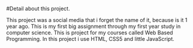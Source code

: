 #Detail about this project.

This project was a social media that i forget the name of it, because is it 1 year ago. This is my first big assignment through my first year study in computer science. This is project for my courses called Web Based Programming. In this project i use HTML, CSS5 and little JavaScript.
